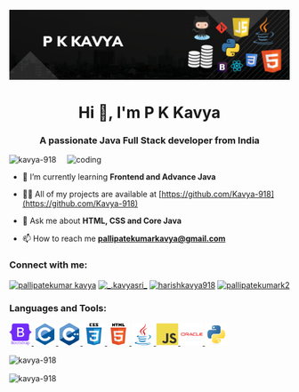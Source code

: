![logo](https://github.com/Kavya-918/Kavya-918/blob/main/Banner.jpg)

<h1 align="center">Hi 👋, I'm P K Kavya</h1>
<h3 align="center">A passionate Java Full Stack developer from India</h3>

<img align="right" alt="coding" width="400" src="https://images.squarespace-cdn.com/content/v1/5769fc401b631bab1addb2ab/1541580611624-TE64QGKRJG8SWAIUS7NS/coding-freak.gif?format=1500w">

<p align="left"> <img src="https://komarev.com/ghpvc/?username=kavya-918&label=Profile%20views&color=0e75b6&style=flat" alt="kavya-918" /> </p>

- 🌱 I’m currently learning **Frontend and Advance Java**

- 👨‍💻 All of my projects are available at [https://github.com/Kavya-918](https://github.com/Kavya-918)

- 💬 Ask me about **HTML, CSS and Core Java**

- 📫 How to reach me **pallipatekumarkavya@gmail.com**

<h3 align="left">Connect with me:</h3>
<p align="left">
<a href="https://www.linkedin.com/in/pallipatekumarkavya/" target="blank"><img align="center" src="https://raw.githubusercontent.com/rahuldkjain/github-profile-readme-generator/master/src/images/icons/Social/linked-in-alt.svg" alt="pallipatekumar kavya" height="30" width="40" /></a>
<a href="https://instagram.com/_.kavyasri_" target="blank"><img align="center" src="https://raw.githubusercontent.com/rahuldkjain/github-profile-readme-generator/master/src/images/icons/Social/instagram.svg" alt="_.kavyasri_" height="30" width="40" /></a>
<a href="https://www.codechef.com/users/harishkavya918" target="blank"><img align="center" src="https://cdn.jsdelivr.net/npm/simple-icons@3.1.0/icons/codechef.svg" alt="harishkavya918" height="30" width="40" /></a>
<a href="https://www.hackerrank.com/pallipatekumark2" target="blank"><img align="center" src="https://raw.githubusercontent.com/rahuldkjain/github-profile-readme-generator/master/src/images/icons/Social/hackerrank.svg" alt="pallipatekumark2" height="30" width="40" /></a>
</p>

<h3 align="left">Languages and Tools:</h3>
<p align="left"> <a href="https://getbootstrap.com" target="_blank" rel="noreferrer"> <img src="https://raw.githubusercontent.com/devicons/devicon/master/icons/bootstrap/bootstrap-plain-wordmark.svg" alt="bootstrap" width="40" height="40"/> </a> <a href="https://www.cprogramming.com/" target="_blank" rel="noreferrer"> <img src="https://raw.githubusercontent.com/devicons/devicon/master/icons/c/c-original.svg" alt="c" width="40" height="40"/> </a> <a href="https://www.w3schools.com/cpp/" target="_blank" rel="noreferrer"> <img src="https://raw.githubusercontent.com/devicons/devicon/master/icons/cplusplus/cplusplus-original.svg" alt="cplusplus" width="40" height="40"/> </a> <a href="https://www.w3schools.com/css/" target="_blank" rel="noreferrer"> <img src="https://raw.githubusercontent.com/devicons/devicon/master/icons/css3/css3-original-wordmark.svg" alt="css3" width="40" height="40"/> </a> <a href="https://www.w3.org/html/" target="_blank" rel="noreferrer"> <img src="https://raw.githubusercontent.com/devicons/devicon/master/icons/html5/html5-original-wordmark.svg" alt="html5" width="40" height="40"/> </a> <a href="https://www.java.com" target="_blank" rel="noreferrer"> <img src="https://raw.githubusercontent.com/devicons/devicon/master/icons/java/java-original.svg" alt="java" width="40" height="40"/> </a> <a href="https://developer.mozilla.org/en-US/docs/Web/JavaScript" target="_blank" rel="noreferrer"> <img src="https://raw.githubusercontent.com/devicons/devicon/master/icons/javascript/javascript-original.svg" alt="javascript" width="40" height="40"/> </a> <a href="https://www.oracle.com/" target="_blank" rel="noreferrer"> <img src="https://raw.githubusercontent.com/devicons/devicon/master/icons/oracle/oracle-original.svg" alt="oracle" width="40" height="40"/> </a> <a href="https://www.python.org" target="_blank" rel="noreferrer"> <img src="https://raw.githubusercontent.com/devicons/devicon/master/icons/python/python-original.svg" alt="python" width="40" height="40"/> </a> </p>

<p><img align="center" src="https://github-readme-stats.vercel.app/api/top-langs?username=kavya-918&show_icons=true&locale=en&layout=compact" alt="kavya-918" /></p>

<p><img align="center" src="https://github-readme-streak-stats.herokuapp.com/?user=kavya-918&" alt="kavya-918" /></p>

